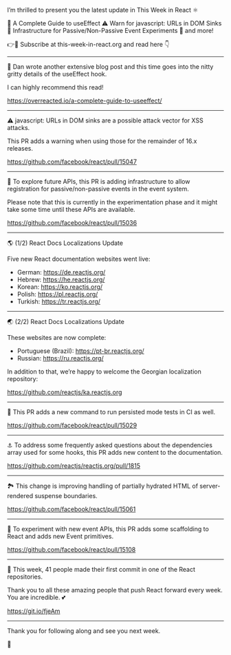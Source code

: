 I’m thrilled to present you the latest update in This Week in React ⚛️

🍱 A Complete Guide to useEffect
⚠️ Warn for javascript: URLs in DOM Sinks
📱 Infrastructure for Passive/Non-Passive Event Experiments
👀 and more!

👉💌 Subscribe at this-week-in-react.org and read here 👇

---

🍱 Dan wrote another extensive blog post and this time goes into the nitty gritty details of the useEffect hook.

I can highly recommend this read!

https://overreacted.io/a-complete-guide-to-useeffect/

---

⚠️ javascript: URLs in DOM sinks are a possible attack vector for XSS attacks.

This PR adds a warning when using those for the remainder of 16.x releases.

https://github.com/facebook/react/pull/15047

---

📱 To explore future APIs, this PR is adding infrastructure to allow registration for passive/non-passive events in the event system.

Please note that this is currently in the experimentation phase and it might take some time until these APIs are available.

https://github.com/facebook/react/pull/15036

---

🌎 (1/2) React Docs Localizations Update

Five new React documentation websites went live:

- German: https://de.reactjs.org/
- Hebrew: https://he.reactjs.org/
- Korean: https://ko.reactjs.org/
- Polish: https://pl.reactjs.org/
- Turkish: https://tr.reactjs.org/

---

🌏 (2/2) React Docs Localizations Update

These websites are now complete:

- Portuguese (Brazil): https://pt-br.reactjs.org/
- Russian: https://ru.reactjs.org/

In addition to that, we’re happy to welcome the Georgian localization repository:

https://github.com/reactjs/ka.reactjs.org

---

🚀 This PR adds a new command to run persisted mode tests in CI as well.

https://github.com/facebook/react/pull/15029

---

⚓️ To address some frequently asked questions about the dependencies array used for some hooks, this PR adds new content to the documentation.

https://github.com/reactjs/reactjs.org/pull/1815

---

🏞 This change is improving handling of partially hydrated HTML of server-rendered suspense boundaries.

https://github.com/facebook/react/pull/15061

---

🧪 To experiment with new event APIs, this PR adds some scaffolding to React and adds new Event primitives.

https://github.com/facebook/react/pull/15108

---

👏 This week, 41 people made their first commit in one of the React repositories.

Thank you to all these amazing people that push React forward every week. You are incredible. 💕

https://git.io/fjeAm

---

Thank you for following along and see you next week.

👋
